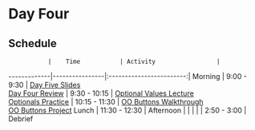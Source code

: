 # Day Four

## Schedule
 	           |	Time           | Activity                 |
-------------|----------------|:------------------------:|
 Morning	    |  9:00 - 9:30   | [Day Five Slides]()<br>[Day Four Review]()
        	    |  9:30 - 10:15  | [Optional Values Lecture](https://github.com/upperlinecode/intro-to-swift/blob/master/day-5/intro-to-optionals)<br>[Optionals Practice]()
             |  10:15 - 11:30 | [OO Buttons Walkthrough](https://github.com/upperlinecode/intro-to-swift/blob/master/day-5/oo-labels-walkthrough.md)<br>[OO Buttons Project](https://github.com/upperlinecode/intro-to-swift/tree/master/day-5/ObjectOrientedLabels)
 Lunch       |  11:30 - 12:30 | 
 Afternoon   |                | 
             |                | 
       	     |  2:50 - 3:00   | Debrief
